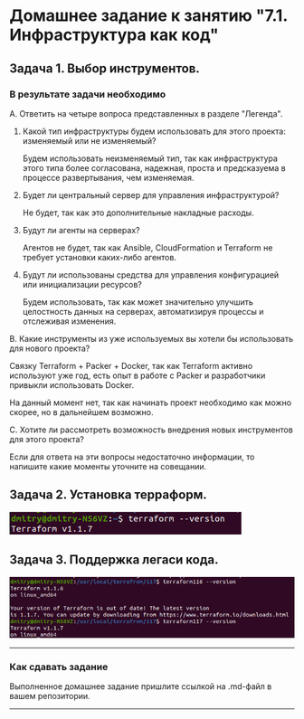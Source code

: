 # Домашнее задание к занятию "7.1. Инфраструктура как код"

## Задача 1. Выбор инструментов.

### В результате задачи необходимо

A. Ответить на четыре вопроса представленных в разделе "Легенда". 

1. Какой тип инфраструктуры будем использовать для этого проекта: изменяемый или не изменяемый?

    Будем использовать неизменяемый тип, так как инфраструктура этого типа более согласована, надежная, 
проста и предсказуема в процессе развертывания, чем изменяемая.



2. Будет ли центральный сервер для управления инфраструктурой?

    Не будет, так как это дополнительные накладные расходы. 


3. Будут ли агенты на серверах?

    Агентов не будет, так как Ansible, CloudFormation и Terraform не требует установки каких-либо агентов.


4. Будут ли использованы средства для управления конфигурацией или инициализации ресурсов? 

    Будем использовать, так как может значительно улучшить целостность данных на серверах, 
    автоматизируя процессы и отслеживая изменения.


B. Какие инструменты из уже используемых вы хотели бы использовать для нового проекта? 

 Связку Terraform + Packer + Docker, так как Terraform активно используют уже год, 
есть опыт в работе с Packer и разработчики привыкли использовать Docker.


На данный момент нет, так как начинать проект необходимо как можно скорее,  но в дальнейшем возможно. 

C. Хотите ли рассмотреть возможность внедрения новых инструментов для этого проекта?

    


Если для ответа на эти вопросы недостаточно информации, то напишите какие моменты уточните на совещании.


## Задача 2. Установка терраформ. 

![img.png](img.png)

## Задача 3. Поддержка легаси кода. 

![img_1.png](img_1.png)

---

### Как cдавать задание

Выполненное домашнее задание пришлите ссылкой на .md-файл в вашем репозитории.

---
